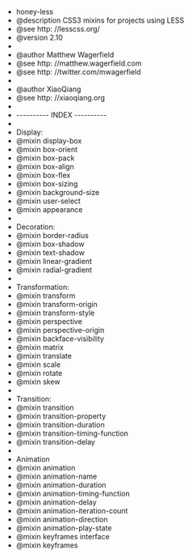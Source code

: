 

 * honey-less
 * @description CSS3 mixins for projects using LESS
 * @see http: //lesscss.org/
 * @version 2.10
 *
 * @author Matthew Wagerfield
 * @see http: //matthew.wagerfield.com
 * @see http: //twitter.com/mwagerfield
 *
 * @author XiaoQiang
 * @see http: //xiaoqiang.org
 *
 * ---------- INDEX ----------
 *
 * Display:
 * @mixin display-box
 * @mixin box-orient
 * @mixin box-pack
 * @mixin box-align
 * @mixin box-flex
 * @mixin box-sizing
 * @mixin background-size
 * @mixin user-select
 * @mixin appearance
 * 
 * Decoration:
 * @mixin border-radius
 * @mixin box-shadow
 * @mixin text-shadow
 * @mixin linear-gradient
 * @mixin radial-gradient
 *
 * Transformation:
 * @mixin transform
 * @mixin transform-origin
 * @mixin transform-style
 * @mixin perspective
 * @mixin perspective-origin
 * @mixin backface-visibility
 * @mixin matrix
 * @mixin translate
 * @mixin scale
 * @mixin rotate
 * @mixin skew
 *
 * Transition:
 * @mixin transition
 * @mixin transition-property
 * @mixin transition-duration
 * @mixin transition-timing-function
 * @mixin transition-delay
 * 
 * Animation
 * @mixin animation
 * @mixin animation-name
 * @mixin animation-duration 
 * @mixin animation-timing-function
 * @mixin animation-delay
 * @mixin animation-iteration-count 
 * @mixin animation-direction
 * @mixin animation-play-state
 * @mixin keyframes interface 
 * @mixin keyframes

